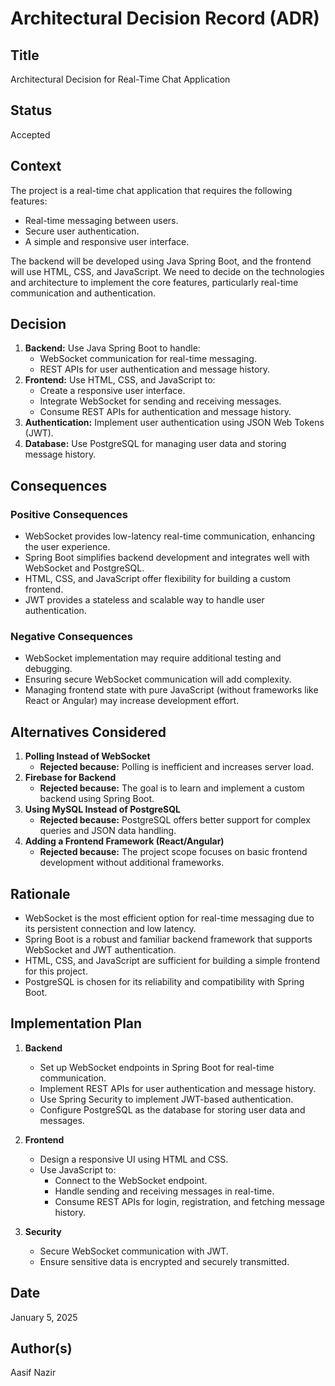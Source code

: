 # Architectural Decision Record (ADR)

## Title
Architectural Decision for Real-Time Chat Application

## Status
Accepted

## Context
The project is a real-time chat application that requires the following features:
- Real-time messaging between users.
- Secure user authentication.
- A simple and responsive user interface.

The backend will be developed using Java Spring Boot, and the frontend will use HTML, CSS, and JavaScript. We need to decide on the technologies and architecture to implement the core features, particularly real-time communication and authentication.

## Decision
1. **Backend:** Use Java Spring Boot to handle:
   - WebSocket communication for real-time messaging.
   - REST APIs for user authentication and message history.
2. **Frontend:** Use HTML, CSS, and JavaScript to:
   - Create a responsive user interface.
   - Integrate WebSocket for sending and receiving messages.
   - Consume REST APIs for authentication and message history.
3. **Authentication:** Implement user authentication using JSON Web Tokens (JWT).
4. **Database:** Use PostgreSQL for managing user data and storing message history.

## Consequences
### Positive Consequences
- WebSocket provides low-latency real-time communication, enhancing the user experience.
- Spring Boot simplifies backend development and integrates well with WebSocket and PostgreSQL.
- HTML, CSS, and JavaScript offer flexibility for building a custom frontend.
- JWT provides a stateless and scalable way to handle user authentication.

### Negative Consequences
- WebSocket implementation may require additional testing and debugging.
- Ensuring secure WebSocket communication will add complexity.
- Managing frontend state with pure JavaScript (without frameworks like React or Angular) may increase development effort.

## Alternatives Considered
1. **Polling Instead of WebSocket**
   - **Rejected because:** Polling is inefficient and increases server load.
2. **Firebase for Backend**
   - **Rejected because:** The goal is to learn and implement a custom backend using Spring Boot.
3. **Using MySQL Instead of PostgreSQL**
   - **Rejected because:** PostgreSQL offers better support for complex queries and JSON data handling.
4. **Adding a Frontend Framework (React/Angular)**
   - **Rejected because:** The project scope focuses on basic frontend development without additional frameworks.

## Rationale
- WebSocket is the most efficient option for real-time messaging due to its persistent connection and low latency.
- Spring Boot is a robust and familiar backend framework that supports WebSocket and JWT authentication.
- HTML, CSS, and JavaScript are sufficient for building a simple frontend for this project.
- PostgreSQL is chosen for its reliability and compatibility with Spring Boot.

## Implementation Plan
1. **Backend**
   - Set up WebSocket endpoints in Spring Boot for real-time communication.
   - Implement REST APIs for user authentication and message history.
   - Use Spring Security to implement JWT-based authentication.
   - Configure PostgreSQL as the database for storing user data and messages.

2. **Frontend**
   - Design a responsive UI using HTML and CSS.
   - Use JavaScript to:
     - Connect to the WebSocket endpoint.
     - Handle sending and receiving messages in real-time.
     - Consume REST APIs for login, registration, and fetching message history.

3. **Security**
   - Secure WebSocket communication with JWT.
   - Ensure sensitive data is encrypted and securely transmitted.

## Date
January 5, 2025

## Author(s)
Aasif Nazir

